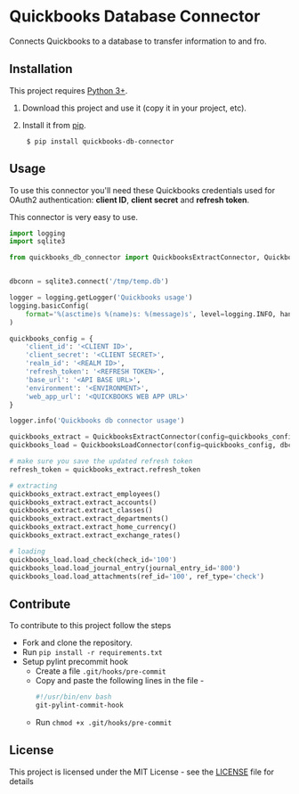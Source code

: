 # Quickbooks Database Connector
Connects Quickbooks to a database to transfer information to and fro.

## Installation

This project requires [Python 3+](https://www.python.org/downloads/).

1. Download this project and use it (copy it in your project, etc).
2. Install it from [pip](https://pypi.org).

        $ pip install quickbooks-db-connector

## Usage

To use this connector you'll need these Quickbooks credentials used for OAuth2 authentication: **client ID**, **client secret** and **refresh token**.

This connector is very easy to use.
```python
import logging
import sqlite3

from quickbooks_db_connector import QuickbooksExtractConnector, QuickbooksLoadConnector


dbconn = sqlite3.connect('/tmp/temp.db')

logger = logging.getLogger('Quickbooks usage')
logging.basicConfig(
    format='%(asctime)s %(name)s: %(message)s', level=logging.INFO, handlers=[logging.StreamHandler()]
)

quickbooks_config = {
    'client_id': '<CLIENT ID>',
    'client_secret': '<CLIENT SECRET>',
    'realm_id': '<REALM ID>',
    'refresh_token': '<REFRESH TOKEN>',
    'base_url': '<API BASE URL>',
    'environment': '<ENVIRONMENT>',
    'web_app_url': '<QUICKBOOKS WEB APP URL>'
}

logger.info('Quickbooks db connector usage')

quickbooks_extract = QuickbooksExtractConnector(config=quickbooks_config, dbconn=dbconn)
quickbooks_load = QuickbooksLoadConnector(config=quickbooks_config, dbconn=dbconn)

# make sure you save the updated refresh token
refresh_token = quickbooks_extract.refresh_token

# extracting
quickbooks_extract.extract_employees()
quickbooks_extract.extract_accounts()
quickbooks_extract.extract_classes()
quickbooks_extract.extract_departments()
quickbooks_extract.extract_home_currency()
quickbooks_extract.extract_exchange_rates()

# loading
quickbooks_load.load_check(check_id='100')
quickbooks_load.load_journal_entry(journal_entry_id='800')
quickbooks_load.load_attachments(ref_id='100', ref_type='check')
```

## Contribute

To contribute to this project follow the steps

* Fork and clone the repository.
* Run `pip install -r requirements.txt`
* Setup pylint precommit hook
    * Create a file `.git/hooks/pre-commit`
    * Copy and paste the following lines in the file - 
        ```bash
        #!/usr/bin/env bash 
        git-pylint-commit-hook
        ```
     * Run `chmod +x .git/hooks/pre-commit`
## License

This project is licensed under the MIT License - see the [LICENSE](LICENSE) file for details
